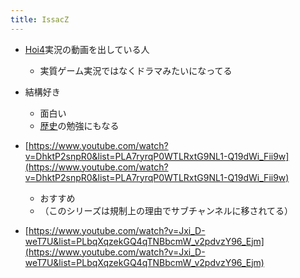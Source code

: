 ```yaml
---
title: IssacZ
---
```


* [Hoi4](HoI4.md)実況の動画を出している人
  
  * 実質ゲーム実況ではなくドラマみたいになってる
* 結構好き
  
  * 面白い
  * [歴史](%E6%AD%B4%E5%8F%B2.md)の勉強にもなる
* [https://www.youtube.com/watch?v=DhktP2snpR0&list=PLA7ryrqP0WTLRxtG9NL1-Q19dWi_Fii9w](https://www.youtube.com/watch?v=DhktP2snpR0&list=PLA7ryrqP0WTLRxtG9NL1-Q19dWi_Fii9w)
  
  * おすすめ
  * （このシリーズは規制上の理由でサブチャンネルに移されてる）
* [https://www.youtube.com/watch?v=Jxi_D-weT7U&list=PLbqXqzekGQ4qTNBbcmW_v2pdvzY96_Ejm](https://www.youtube.com/watch?v=Jxi_D-weT7U&list=PLbqXqzekGQ4qTNBbcmW_v2pdvzY96_Ejm)
